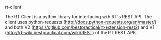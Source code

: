 rt-client

The RT Client is a python library for interfacing with RT's REST API. The client uses python-requests (http://docs.python-requests.org/en/master/) and both V2 (https://github.com/bestpractical/rt-extension-rest2) and V1 (http://rt-wiki.bestpractical.com/wiki/REST) of the RT REST APIs.

